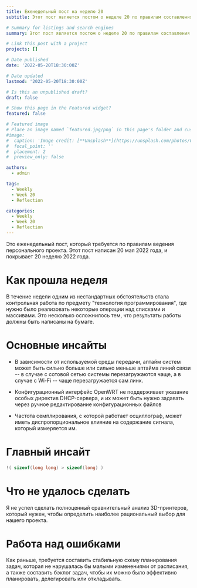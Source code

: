 ```yaml
---
title: Еженедельный пост на неделю 20
subtitle: Этот пост является постом о неделе 20 по правилам составления индивидуального проекта.

# Summary for listings and search engines
summary: Этот пост является постом о неделе 20 по правилам составления индивидуального проекта.

# Link this post with a project
projects: []

# Date published
date: '2022-05-20T18:30:00Z'

# Date updated
lastmod: '2022-05-20T18:30:00Z'

# Is this an unpublished draft?
draft: false

# Show this page in the Featured widget?
featured: false

# Featured image
# Place an image named `featured.jpg/png` in this page's folder and customize its options here.
#image:
#  caption: 'Image credit: [**Unsplash**](https://unsplash.com/photos/CpkOjOcXdUY)'
#  focal_point: ''
#  placement: 2
#  preview_only: false

authors:
  - admin

tags:
  - Weekly
  - Week 20
  - Reflection

categories:
  - Weekly
  - Week 20
  - Reflection
---
```


Это еженедельный пост, который требуется по правилам ведения персонального проекта. Этот пост написан 20 мая 2022 года, и покрывает 20 неделю 2022 года.

# Как прошла неделя

В течение недели одним из нестандартных обстоятельств стала контрольная работа по предмету "технология программирования", где нужно было реализовать некоторые операции над списками и массивами.
Это несколько осложнилось тем, что результаты работы должны быть написаны на бумаге.

# Основные инсайты

- В зависимости от используемой среды передачи, аптайм систем может быть сильно больше или сильно меньше аптайма линий связи -- в случае с сотовой сетью системы перезагружаются чаще, а в случае с Wi-Fi -- чаще перезагружается сам линк.

- Конфигурационный интерфейс OpenWRT не поддерживает указание особых директив DHCP-сервера, и их может быть нужно задавать через ручное редактирование конфигурационных файлов

- Частота семплирования, с которой работает осциллограф, может иметь диспропорциональное влияние на содержание сигнала, который измеряется им.

# Главный инсайт

```c
!( sizeof(long long) > sizeof(long) )
```


# Что не удалось сделать

Я не успел сделать полноценный сравнительный анализ 3D-принтеров, который нужен, чтобы определить наиболее рациональный выбор для нашего проекта.

# Работа над ошибками

Как раньше, требуется составить стабильную схему планирования задач, которая не нарушалась бы малыми изменениями от расписания, а также составить бэклог задач, чтобы их можно было эффективно планировать, делегировать или откладывать.